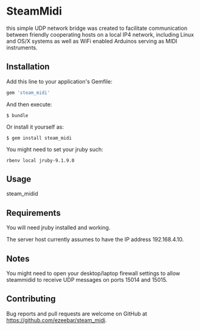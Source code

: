 # SteamMidi

this simple UDP network bridge was created to facilitate communication between 
friendly cooperating hosts on a local IP4 network, including Linux and OS/X 
systems as well as WiFi enabled Arduinos serving as MIDI instruments.

## Installation

Add this line to your application's Gemfile:

```ruby
gem 'steam_midi'
```

And then execute:

    $ bundle

Or install it yourself as:

    $ gem install steam_midi

You might need to set your jruby such:
```
rbenv local jruby-9.1.9.0
```


## Usage

steam_midid


## Requirements

You will need jruby installed and working.

The server host currently assumes to have the IP address 192.168.4.10.


## Notes

You might need to open your desktop/laptop firewall settings to allow steammidid to receive
UDP messages on ports 15014 and 15015.


## Contributing

Bug reports and pull requests are welcome on GitHub at https://github.com/ezeebar/steam_midi.


